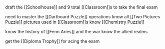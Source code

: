 draft the [[Schoolhouse]] and 9 total [[Classroom]]s to take the final exam

need to master the [[Dartboard Puzzle]] operations
know all [[Two Pictures Puzzle]] pictures used in [[Classroom]]s
know [[Chemistry Puzzle]] 

know the history of [[Fenn Aries]] and the war
know the allied realms

get the [[Diploma Trophy]] for acing the exam